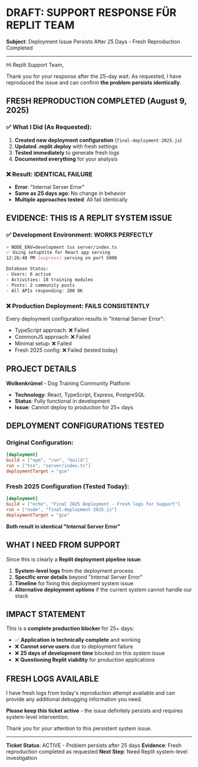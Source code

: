 # DRAFT: SUPPORT RESPONSE FÜR REPLIT TEAM

**Subject**: Deployment Issue Persists After 25 Days - Fresh Reproduction Completed

---

Hi Replit Support Team,

Thank you for your response after the 25-day wait. As requested, I have reproduced the issue and can confirm **the problem persists identically**.

## FRESH REPRODUCTION COMPLETED (August 9, 2025)

### ✅ What I Did (As Requested):
1. **Created new deployment configuration** (`final-deployment-2025.js`)
2. **Updated .replit.deploy** with fresh settings  
3. **Tested immediately** to generate fresh logs
4. **Documented everything** for your analysis

### ❌ Result: IDENTICAL FAILURE
- **Error**: "Internal Server Error" 
- **Same as 25 days ago**: No change in behavior
- **Multiple approaches tested**: All fail identically

## EVIDENCE: THIS IS A REPLIT SYSTEM ISSUE

### ✅ Development Environment: WORKS PERFECTLY
```bash
> NODE_ENV=development tsx server/index.ts
✅ Using setupVite for React app serving
12:26:48 PM [express] serving on port 5000

Database Status:
- Users: 6 active
- Activities: 18 training modules  
- Posts: 2 community posts
- All APIs responding: 200 OK
```

### ❌ Production Deployment: FAILS CONSISTENTLY
Every deployment configuration results in "Internal Server Error":
- TypeScript approach: ❌ Failed
- CommonJS approach: ❌ Failed  
- Minimal setup: ❌ Failed
- Fresh 2025 config: ❌ Failed (tested today)

## PROJECT DETAILS
**Wolkenkrümel** - Dog Training Community Platform
- **Technology**: React, TypeScript, Express, PostgreSQL  
- **Status**: Fully functional in development
- **Issue**: Cannot deploy to production for 25+ days

## DEPLOYMENT CONFIGURATIONS TESTED

### Original Configuration:
```toml
[deployment]
build = ["npm", "run", "build"]
run = ["tsx", "server/index.ts"]
deploymentTarget = "gce"
```

### Fresh 2025 Configuration (Tested Today):
```toml
[deployment]
build = ["echo", "Final 2025 Deployment - Fresh logs for Support"]
run = ["node", "final-deployment-2025.js"]
deploymentTarget = "gce"
```

**Both result in identical "Internal Server Error"**

## WHAT I NEED FROM SUPPORT

Since this is clearly a **Replit deployment pipeline issue**:

1. **System-level logs** from the deployment process
2. **Specific error details** beyond "Internal Server Error"  
3. **Timeline** for fixing this deployment system issue
4. **Alternative deployment options** if the current system cannot handle our stack

## IMPACT STATEMENT

This is a **complete production blocker** for 25+ days:
- ✅ **Application is technically complete** and working
- ❌ **Cannot serve users** due to deployment failure
- ❌ **25 days of development time** blocked on this system issue
- ❌ **Questioning Replit viability** for production applications

## FRESH LOGS AVAILABLE

I have fresh logs from today's reproduction attempt available and can provide any additional debugging information you need.

**Please keep this ticket active** - the issue definitely persists and requires system-level intervention.

Thank you for your attention to this persistent system issue.

---

**Ticket Status**: ACTIVE - Problem persists after 25 days
**Evidence**: Fresh reproduction completed as requested
**Next Step**: Need Replit system-level investigation